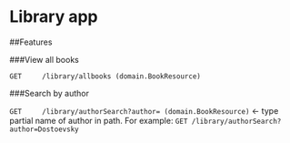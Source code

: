 # Library app

##Features

###View all books

`GET     /library/allbooks (domain.BookResource)`

###Search by author

`GET     /library/authorSearch?author= (domain.BookResource)` <- type partial name of author in path. 
For example: `GET /library/authorSearch?author=Dostoevsky`

